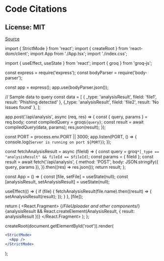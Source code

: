 # Code Citations

## License: MIT

[Source](https://github.com/ryuz/jelly/tree/c195e9ff67655065ef3fe27a8f249b1b82e5c043/projects/kv260/kv260_imx219/app/grpc/client_tauri/index.html)

import { StrictMode } from 'react';
import { createRoot } from 'react-dom/client';
import App from './App.tsx';
import './index.css';

import { useEffect, useState } from 'react';
import { groq } from 'groq-js';

const express = require('express');
const bodyParser = require('body-parser');

const app = express();
app.use(bodyParser.json());

// Sample data to query
const data = [
  { _type: 'analysisResult', fileId: 'file1', result: 'Phishing detected' },
  {_type: 'analysisResult', fileId: 'file2', result: 'No issues found' },
];

app.post('/api/analysis', async (req, res) => {
  const { query, params } = req.body;
  const compiledQuery = groq`${query}`;
  const result = await compiledQuery(data, params);
  res.json(result);
});

const PORT = process.env.PORT || 3000;
app.listen(PORT, () => {
  console.log(`Server is running on port ${PORT}`);
});

const fetchAnalysisResult = async (fileId) => {
  const query = groq`*[_type == "analysisResult" && fileId == $fileId]`;
  const params = { fileId };
  const result = await fetch('/api/analysis', {
    method: 'POST',
    body: JSON.stringify({ query, params }),
  }).then((res) => res.json());
  return result;
};

const App = () => {
  const [file, setFile] = useState(null);
  const [analysisResult, setAnalysisResult] = useState(null);

  useEffect(() => {
    if (file) {
      fetchAnalysisResult(file.name).then((result) => {
        setAnalysisResult(result);
      });
    }
  }, [file]);

  return (
    <React.Fragment>
      {/*FileUploader and other components*/}
      {analysisResult && React.createElement(AnalysisResult, { result: analysisResult })}
    </React.Fragment>
  );
};

createRoot(document.getElementById('root')).render(

  ```jsx
  <StrictMode>
    <App />
  </StrictMode>
  ```

);
